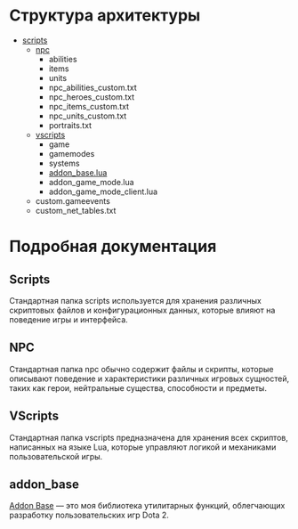 # Структура архитектуры
- [scripts](#scripts)
  - [npc](#npc)
    - abilities
    - items
    - units
    - npc_abilities_custom.txt
    - npc_heroes_custom.txt
    - npc_items_custom.txt
    - npc_units_custom.txt
    - portraits.txt
  - [vscripts](#vscripts)
    - game
    - gamemodes
    - systems
    - [addon_base.lua](#addon_base)
    - addon_game_mode.lua
    - addon_game_mode_client.lua
  - custom.gameevents
  - custom_net_tables.txt

# Подробная документация
## Scripts
Стандартная папка scripts используется для хранения различных скриптовых файлов и конфигурационных данных, которые влияют на поведение игры и интерфейса.

## NPC
Стандартная папка npc обычно содержит файлы и скрипты, которые описывают поведение и характеристики различных игровых сущностей, таких как герои, нейтральные существа, способности и предметы.

## VScripts
Стандартная папка vscripts предназначена для хранения всех скриптов, написанных на языке Lua, которые управляют логикой и механиками пользовательской игры.

## addon_base
[Addon Base](../custom_game/addon_base.lua) — это моя библиотека утилитарных функций, облегчающих разработку пользовательских игр Dota 2.

